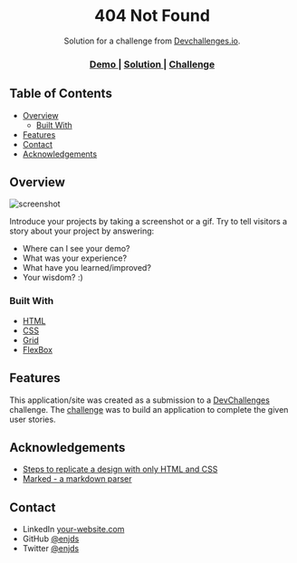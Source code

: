 <!-- Please update value in the {}  -->

<h1 align="center">404 Not Found</h1>

<div align="center">
   Solution for a challenge from  <a href="http://devchallenges.io" target="_blank">Devchallenges.io</a>.
</div>

<div align="center">
  <h3>
    <a href="https://vigorous-pike-4efa13.netlify.app">
      Demo
    </a>
    <span> | </span>
    <a href="https://github.com/enjds/404-not-found">
      Solution
    </a>
    <span> | </span>
    <a href="https://devchallenges.io/challenges/wBunSb7FPrIepJZAg0sY">
      Challenge
    </a>
  </h3>
</div>

<!-- TABLE OF CONTENTS -->

## Table of Contents

- [Overview](#overview)
  - [Built With](#built-with)
- [Features](#features)
- [Contact](#contact)
- [Acknowledgements](#acknowledgements)

<!-- OVERVIEW -->

## Overview

![screenshot](https://user-images.githubusercontent.com/16707738/92399059-5716eb00-f132-11ea-8b14-bcacdc8ec97b.png)

Introduce your projects by taking a screenshot or a gif. Try to tell visitors a story about your project by answering:

- Where can I see your demo?
- What was your experience?
- What have you learned/improved?
- Your wisdom? :)

### Built With

<!-- This section should list any major frameworks that you built your project using. Here are a few examples.-->

- [HTML](https://www.w3schools.com/html/)
- [CSS](https://www.w3schools.com/css/)
- [Grid](https://css-tricks.com/snippets/css/complete-guide-grid/)
- [FlexBox](https://css-tricks.com/snippets/css/a-guide-to-flexbox/)
## Features

<!-- List the features of your application or follow the template. Don't share the figma file here :) -->

This application/site was created as a submission to a [DevChallenges](https://devchallenges.io/challenges) challenge. The [challenge](https://devchallenges.io/challenges/wBunSb7FPrIepJZAg0sY) was to build an application to complete the given user stories.


## Acknowledgements

<!-- This section should list any articles or add-ons/plugins that helps you to complete the project. This is optional but it will help you in the future. For exmpale -->

- [Steps to replicate a design with only HTML and CSS](https://devchallenges-blogs.web.app/how-to-replicate-design/)
- [Marked - a markdown parser](https://github.com/chjj/marked)

## Contact

- LinkedIn [your-website.com](https://{www.linkedin.com/in/enjds})
- GitHub [@enjds](https://{github.com/enjds})
- Twitter [@enjds](https://{twitter.com/ds_enj})
